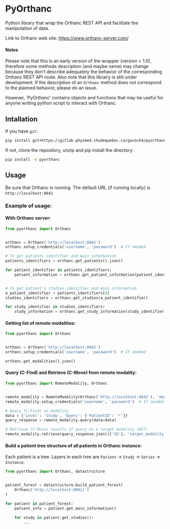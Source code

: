 # PyOrthanc
Python library that wrap the Orthanc REST API and facilitate the manipulation of data.

Link to Orthanc web site: https://www.orthanc-server.com/

#### Notes
Please note that this is an early version of the wrapper (version < 1.0),
therefore some methods description (and maybe name) may change because 
they don't describe adequately the behavior of the corresponding Orthanc REST API route.
Also note that this librairy is still under development.
If the description of an `Orthanc` method does not correspond to the planned 
behavior, please do an issue.

However, 'PyOrthanc' contains objects and functions that may be
useful for anyone writing python script to interact with Orthanc.


## Intallation
If you have `git`:
```sh
pip install git+https://gitlab.physmed.chudequebec.ca/gacou54/pyorthanc.git
```

If not, clone the repository, unzip and pip install the directory:
```sh
pip install -e pyorthanc
```

## Usage
Be sure that Orthanc is running. The default URL (if running locally) is `http://localhost:8042`.

### Example of usage:

#### With Orthanc server:
```python
from pyorthanc import Orthanc


orthanc = Orthanc('http://localhost:8042')
orthanc.setup_credentials('username', 'password')  # If needed

# To get patients identifier and main information
patients_identifiers = orthanc.get_patients().json()

for patient_identifier in patients_identifiers:
    patient_information = orthanc.get_patient_information(patient_identifier).json()


# To get patient's studies identifier and main information
a_patient_identifier = patients_identifiers[0]
studies_identifiers = orthanc.get_studies(a_patient_identifier)

for study_identifier in studies_identifiers:
    study_information = orthanc.get_study_information(study_identifier).json()
```

#### Getting list of remote modalities:
```python
from pyorthanc import Orthanc


orthanc = Orthanc('http://localhost:8042')
orthanc.setup_credentials('username', 'password')  # If needed

orthanc.get_modalities().json()
```

#### Query (C-Find) and Retrieve (C-Move) from remote modality:
```python
from pyorthanc import RemoteModality, Orthanc


remote_modality = RemoteModality(Orthanc('http://localhost:8042'), 'modality')
remote_modality.setup_credentials('username', 'password')  # If needed

# Query (C-Find) on modality
data = {'Level': 'Study', 'Query': {'PatientID': '*'}}
query_response = remote_modality.query(data=data)

# Retrieve (C-Move) results of query on a target modality (AET)
remote_modality.retrieve(query_response.json()['ID'], 'target_modality')
```

#### Build a patient tree structure of all patients in Orthanc instance:
Each patient is a tree. Layers in each tree are `Patient` -> `Study` -> `Series` -> `Instance`.
```python
from pyorthanc import Orthanc, datastructure


patient_forest = datastructure.build_patient_forest(
    Orthanc('http://localhost:8042/')
)    

for patient in patient_forest:
    patient_info = patient.get_main_information()
    
    for study in patient.get_studies():
        ...
```
